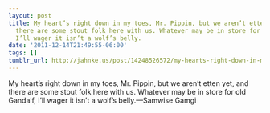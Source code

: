 ```yaml
---
layout: post
title: My heart’s right down in my toes, Mr. Pippin, but we aren’t etten yet, and
  there are some stout folk here with us. Whatever may be in store for old Gandalf,
  I’ll wager it isn’t a wolf’s belly.
date: '2011-12-14T21:49:55-06:00'
tags: []
tumblr_url: http://jahnke.us/post/14248526572/my-hearts-right-down-in-my-toes-mr-pippin-but
---
```

My heart’s right down in my toes, Mr. Pippin, but we aren’t etten yet, and there are some stout folk here with us. Whatever may be in store for old Gandalf, I’ll wager it isn’t a wolf’s belly.—Samwise Gamgi

